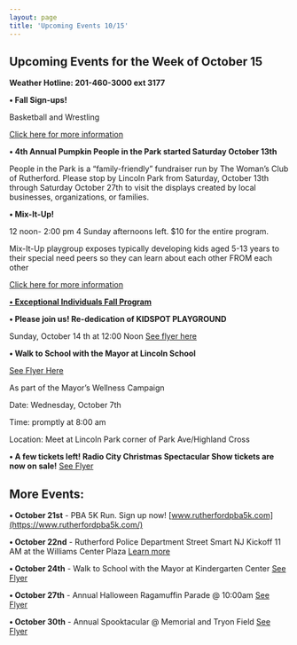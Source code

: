 ```yaml
---
layout: page
title: 'Upcoming Events 10/15'
---
```

 
## Upcoming Events for the Week of October 15 

**Weather Hotline: 201-460-3000 ext 3177**


**• Fall Sign-ups!** 

Basketball and Wrestling

[Click here for more information](/departments/recreation/sports-and-activities/childrens-catalog/)


**• 4th Annual Pumpkin People in the Park started Saturday October 13th**

People in the Park is a “family-friendly” fundraiser run by The Woman’s Club of Rutherford. Please stop by Lincoln Park from
Saturday, October 13th through Saturday October 27th to visit the displays created by local
businesses, organizations, or families.

**• Mix-It-Up!** 

12 noon- 2:00 pm  4 Sunday afternoons left. $10 for the entire program.

Mix-It-Up playgroup exposes typically developing kids aged 5-13 years to their special need peers so they can
learn about each other FROM each other

[Click here for more information](https://storage.googleapis.com/static.rutherford-nj.com/recreation/posts/MIx%20it%20up%20flyer%20-%202018-2019.pdf)

[**• Exceptional Individuals Fall Program**](https://storage.googleapis.com/static.rutherford-nj.com/recreation/Exceptional%20Individuals%20Program%20Fall%202018.pdf)

**• Please join us! Re-dedication of KIDSPOT PLAYGROUND**

Sunday, October 14 th at 12:00 Noon [See flyer here](https://storage.googleapis.com/static.rutherford-nj.com/recreation/upcoming-events/kidspot%20flyer%203.pdf)

**• Walk to School with the Mayor at Lincoln School**

[See Flyer Here](https://storage.googleapis.com/static.rutherford-nj.com/recreation/posts/Walk%20to%20School%20-%20color.pdf)

As part of the Mayor’s Wellness Campaign

Date: Wednesday, October 7th

Time: promptly at 8:00 am

Location: Meet at Lincoln Park corner of Park Ave/Highland Cross


**• A few tickets left! Radio City Christmas Spectacular Show tickets are now on sale!** [See Flyer](https://storage.googleapis.com/static.rutherford-nj.com/recreation/Christmas%20Spectacular%20Flyer%20(1).pdf)


## More Events:

**• October 21st** - PBA 5K Run. Sign up now! [www.rutherfordpba5k.com](https://www.rutherfordpba5k.com/)

**• October 22nd** - Rutherford Police Department Street Smart NJ Kickoff 11 AM at the Williams Center Plaza [Learn more](/departments/police/2018/10/08/street-smart-nj/)

**• October 24th** - Walk to School with the Mayor at Kindergarten Center [See Flyer](https://storage.googleapis.com/static.rutherford-nj.com/recreation/posts/Walk%20to%20School%20-%20color.pdf)

**• October 27th** - Annual Halloween Ragamuffin Parade @ 10:00am [See Flyer](https://storage.googleapis.com/static.rutherford-nj.com/recreation/upcoming-events/Ragamuffin_parade%202018_1pdf)

**• October 30th** - Annual Spooktacular @ Memorial and Tryon Field [See Flyer](https://storage.googleapis.com/static.rutherford-nj.com/recreation/2018_Halloween_Spooktacular.pdf)
